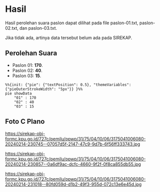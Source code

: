 # Hasil

Hasil perolehan suara paslon dapat dilihat pada file paslon-01.txt, paslon-02.txt, dan paslon-03.txt.

Jika tidak ada, artinya data tersebut belum ada pada SIREKAP.

## Perolehan Suara

 * Paslon 01: **170**.
 * Paslon 02: **40**.
 * Paslon 03: **15**.

```mermaid
%%{init: {"pie": {"textPosition": 0.5}, "themeVariables": {"pieOuterStrokeWidth": "5px"}} }%%
pie showData
    "01" : 170
    "02" : 40
    "03" : 15
```
## Foto C Plano

https://sirekap-obj-formc.kpu.go.id/727c/pemilu/ppwp/31/75/04/10/06/3175041006080-20240214-230745--07057d5f-2147-47c9-9d7b-6f56ff333743.jpg

https://sirekap-obj-formc.kpu.go.id/727c/pemilu/ppwp/31/75/04/10/06/3175041006080-20240214-230857--0a6df9ac-dcfc-4660-9f2f-0f8ca855db55.jpg

https://sirekap-obj-formc.kpu.go.id/727c/pemilu/ppwp/31/75/04/10/06/3175041006080-20240214-231018--80fd059d-d1b2-49f3-955d-072c13e6e45d.jpg
